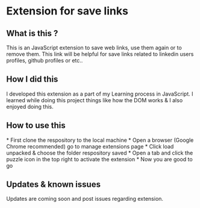 # Extension for save links

<h2>What is this ?</h2>
<p>This is an JavaScript extension to save web links, use them again or to remove them. This link 
will be helpful for save links related to linkedin users profiles, github profiles or etc..</p>

<h2>How I did this</h2>
<p>I developed this extension as a part of my Learning process in JavaScript. I learned while doing this project
things like how the DOM works & I also enjoyed doing this.</p>

<h2> How to use this</h2>
<p>
  * First clone the respository to the local machine
  * Open a browser (Google Chrome recommended) go to manage extensions page
  * Click load unpacked & choose the folder respository saved
  * Open a tab and click the puzzle icon in the top right to activate the extension
  * Now you are good to go
</p>

<h2>Updates & known issues</h2>
<p>Updates are coming soon and post issues regarding extension.</p>
